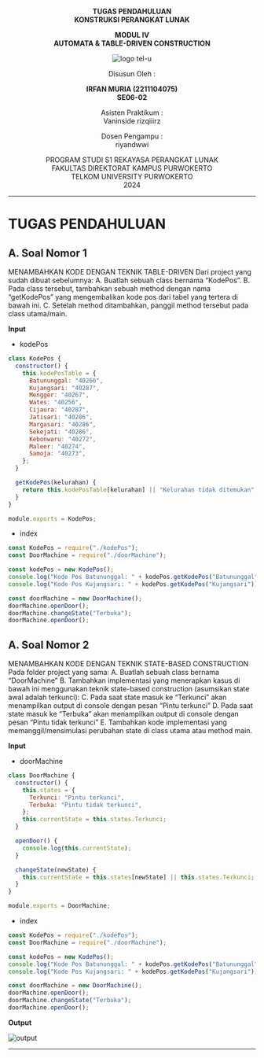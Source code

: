 <div align="center">

**TUGAS PENDAHULUAN**  
**KONSTRUKSI PERANGKAT LUNAK**

**MODUL IV**  
**AUTOMATA & TABLE-DRIVEN CONSTRUCTION**

![logo tel-u](https://github.com/user-attachments/assets/3a44181d-9c92-47f6-8cf0-87755117fd99)

Disusun Oleh :

**IRFAN MURIA (2211104075)**  
**SE06-02**

Asisten Praktikum :  
Vaninside
rizqiiirz

Dosen Pengampu :  
riyandwwi

PROGRAM STUDI S1 REKAYASA PERANGKAT LUNAK  
FAKULTAS DIREKTORAT KAMPUS PURWOKERTO  
TELKOM UNIVERSITY PURWOKERTO  
2024

</div>

---

# TUGAS PENDAHULUAN

## A. Soal Nomor 1

MENAMBAHKAN KODE DENGAN TEKNIK TABLE-DRIVEN
Dari project yang sudah dibuat sebelumnya:
A. Buatlah sebuah class bernama “KodePos”.
B. Pada class tersebut, tambahkan sebuah method dengan nama “getKodePos” yang
mengembalikan kode pos dari tabel yang tertera di bawah ini.
C. Setelah method ditambahkan, panggil method tersebut pada class utama/main.

**Input**

- kodePos

```js
class KodePos {
  constructor() {
    this.kodePosTable = {
      Batununggal: "40266",
      Kujangsari: "40287",
      Mengger: "40267",
      Wates: "40256",
      Cijaura: "40287",
      Jatisari: "40286",
      Margasari: "40286",
      Sekejati: "40286",
      Kebonwaru: "40272",
      Maleer: "40274",
      Samoja: "40273",
    };
  }

  getKodePos(kelurahan) {
    return this.kodePosTable[kelurahan] || "Kelurahan tidak ditemukan";
  }
}

module.exports = KodePos;
```

- index

```js
const KodePos = require("./kodePos");
const DoorMachine = require("./doorMachine");

const kodePos = new KodePos();
console.log("Kode Pos Batununggal: " + kodePos.getKodePos("Batununggal"));
console.log("Kode Pos Kujangsari: " + kodePos.getKodePos("Kujangsari"));

const doorMachine = new DoorMachine();
doorMachine.openDoor();
doorMachine.changeState("Terbuka");
doorMachine.openDoor();
```

## A. Soal Nomor 2

MENAMBAHKAN KODE DENGAN TEKNIK STATE-BASED CONSTRUCTION
Pada folder project yang sama:
A. Buatlah sebuah class bernama “DoorMachine”
B. Tambahkan implementasi yang menerapkan kasus di bawah ini menggunakan
teknik state-based construction (asumsikan state awal adalah terkunci):
C. Pada saat state masuk ke “Terkunci” akan menampilkan output di console dengan
pesan “Pintu terkunci”
D. Pada saat state masuk ke “Terbuka” akan menampilkan output di console dengan
pesan “Pintu tidak terkunci”
E. Tambahkan kode implementasi yang memanggil/mensimulasi perubahan state di
class utama atau method main.

**Input**

- doorMachine

```js
class DoorMachine {
  constructor() {
    this.states = {
      Terkunci: "Pintu terkunci",
      Terbuka: "Pintu tidak terkunci",
    };
    this.currentState = this.states.Terkunci;
  }

  openDoor() {
    console.log(this.currentState);
  }

  changeState(newState) {
    this.currentState = this.states[newState] || this.states.Terkunci;
  }
}

module.exports = DoorMachine;
```

- index

```js
const KodePos = require("./kodePos");
const DoorMachine = require("./doorMachine");

const kodePos = new KodePos();
console.log("Kode Pos Batununggal: " + kodePos.getKodePos("Batununggal"));
console.log("Kode Pos Kujangsari: " + kodePos.getKodePos("Kujangsari"));

const doorMachine = new DoorMachine();
doorMachine.openDoor();
doorMachine.changeState("Terbuka");
doorMachine.openDoor();
```

**Output**

![output](https://github.com/user-attachments/assets/078046d4-bc52-4c1d-9347-4b4197b2a36e)

---

